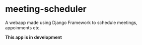 # meeting-scheduler
A webapp made using Django Framework to schedule meetings, appoinments etc.

**This app is in development**
